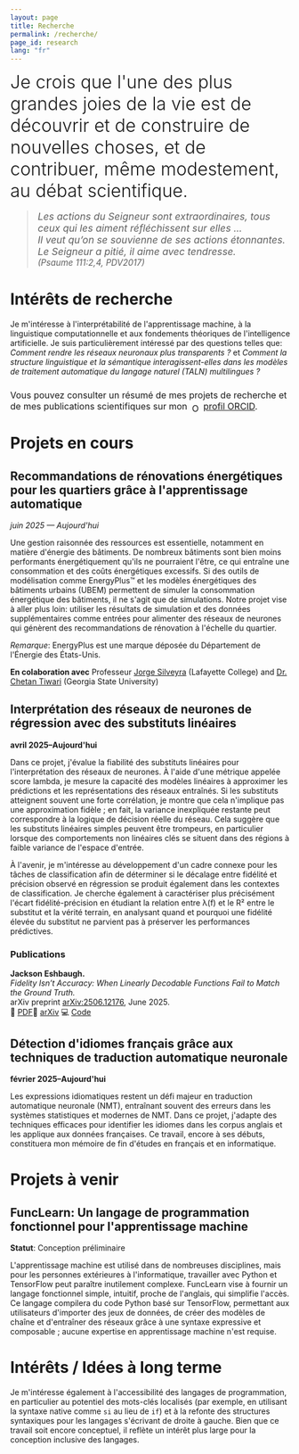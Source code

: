 ```yaml
---
layout: page
title: Recherche
permalink: /recherche/
page_id: research
lang: "fr"
---
```


<div style="font-size: 2rem; font-weight: 300; margin-bottom: 1rem;">
Je crois que l'une des plus grandes joies de la vie est de découvrir et de construire de nouvelles choses, et de contribuer, même modestement, au débat scientifique.
</div>

<blockquote style="font-size: 1.1rem; margin-top: 1rem; font-style: italic;">
  Les actions du Seigneur sont extraordinaires, tous ceux qui les aiment réfléchissent sur elles ...<br>
  Il veut qu’on se souvienne de ses actions étonnantes. Le Seigneur a pitié, il aime avec tendresse.
  <br>
  <span style="font-size: 0.95rem;">(Psaume 111:2,4, PDV2017)</span>
</blockquote>

# Intérêts de recherche

Je m'intéresse à l'interprétabilité de l'apprentissage machine, à la linguistique computationnelle et aux fondements
théoriques de l'intelligence artificielle. Je suis particulièrement intéressé par des questions telles que: _Comment
rendre les réseaux neuronaux plus transparents ?_
et _Comment la structure linguistique et la sémantique interagissent-elles dans les modèles de traitement automatique du
langage naturel (TALN) multilingues ?_

<p style="margin-top: 1.5rem; font-size: 1rem;">
Vous pouvez consulter un résumé de mes projets de recherche et de mes publications scientifiques sur mon
<img alt="ORCID iD" src="https://info.orcid.org/wp-content/uploads/2019/11/orcid_16x16.png" 
width="16" height="16" style="vertical-align: text-bottom; margin-left: 4px;" />
<a href="https://orcid.org/0009-0009-1806-2166" target="_blank" rel="noopener noreferrer" style="text-decoration: underline;">
profil ORCID</a>.
</p>

# Projets en cours

## Recommandations de rénovations énergétiques pour les quartiers grâce à l'apprentissage automatique

*juin 2025 — Aujourd'hui*

Une gestion raisonnée des ressources est essentielle, notamment en matière d'énergie des bâtiments. De nombreux
bâtiments sont bien moins performants énergétiquement qu'ils ne pourraient l'être, ce qui entraîne une consommation et
des coûts énergétiques excessifs. Si des outils de modélisation comme
EnergyPlus&trade; et les modèles énergétiques des bâtiments urbains (UBEM) permettent de simuler la consommation
énergétique des bâtiments, il ne s'agit que de simulations. Notre projet vise à aller plus loin: utiliser les résultats
de simulation et des données supplémentaires comme entrées pour alimenter des réseaux de neurones qui génèrent des
recommandations de rénovation à l'échelle du quartier.

_Remarque_: EnergyPlus est une marque déposée du Département de l'Énergie des États-Unis.

**En colaboration avec** Professeur [Jorge Silveyra](https://compsci.lafayette.edu/people/jorge-silveyra/) (Lafayette
College)
and [Dr. Chetan Tiwari](https://cas.gsu.edu/profile/chetan-tiwari/) (Georgia State University)

## Interprétation des réseaux de neurones de régression avec des substituts linéaires

**avril 2025–Aujourd'hui**

Dans ce projet, j'évalue la fiabilité des substituts linéaires pour l'interprétation des réseaux de neurones. À l'aide
d'une métrique appelée score lambda, je mesure la capacité des modèles linéaires à approximer les prédictions et les
représentations des réseaux entraînés. Si les substituts atteignent souvent une forte corrélation, je montre que cela
n'implique pas une approximation fidèle ; en fait, la variance inexpliquée restante peut correspondre à la logique de
décision réelle du réseau. Cela suggère que les substituts linéaires simples peuvent être trompeurs, en particulier
lorsque des comportements non linéaires clés se situent dans des régions à faible variance de l'espace d'entrée.

À l'avenir, je m'intéresse au développement d'un cadre connexe pour les tâches de classification afin de déterminer si
le décalage entre fidélité et précision observé en régression se produit également dans les contextes de classification.
Je cherche également à caractériser plus précisément l'écart fidélité-précision en étudiant la relation entre λ(f) et le
R² entre le substitut et la vérité terrain, en analysant quand et pourquoi une fidélité élevée du substitut ne parvient
pas à préserver les performances prédictives.

### Publications

**Jackson Eshbaugh.**  
*Fidelity Isn’t Accuracy: When Linearly Decodable Functions Fail to Match the Ground Truth.*  
arXiv preprint [arXiv:2506.12176](https://arxiv.org/abs/2506.12176), June 2025.  
📄 [PDF](https://arxiv.org/pdf/2506.12176)🔗 [arXiv](https://arxiv.org/abs/2506.12176)
💻 [Code](https://github.com/jacksoneshbaugh/lambda-linearity-score)

## Détection d'idiomes français grâce aux techniques de traduction automatique neuronale

**février 2025–Aujourd'hui**

Les expressions idiomatiques restent un défi majeur en traduction automatique neuronale (NMT), entraînant souvent des
erreurs dans les systèmes statistiques et modernes de NMT. ​​Dans ce projet, j'adapte des techniques efficaces pour
identifier les idiomes dans les corpus anglais et les applique aux données françaises. Ce travail, encore à ses débuts,
constituera mon mémoire de fin d'études en français et en informatique.

# Projets à venir

## FuncLearn: Un langage de programmation fonctionnel pour l'apprentissage machine

**Statut**: Conception préliminaire

L'apprentissage machine est utilisé dans de nombreuses disciplines, mais pour les personnes extérieures à
l'informatique, travailler avec Python et TensorFlow peut paraître inutilement complexe. FuncLearn vise à fournir un
langage fonctionnel simple, intuitif, proche de l'anglais, qui simplifie l'accès. Ce langage compilera du code Python
basé sur TensorFlow, permettant aux utilisateurs d'importer des jeux de données, de créer des modèles de chaîne et
d'entraîner des réseaux grâce à une syntaxe expressive et composable ; aucune expertise en apprentissage machine n'est
requise.

# Intérêts / Idées à long terme

Je m'intéresse également à l'accessibilité des langages de programmation, en particulier au potentiel des mots-clés
localisés (par exemple, en utilisant la syntaxe native comme `si` au lieu de `if`) et à la refonte des structures
syntaxiques pour les langages s'écrivant de droite à gauche. Bien que ce travail soit encore conceptuel, il reflète un
intérêt plus large pour la conception inclusive des langages.
